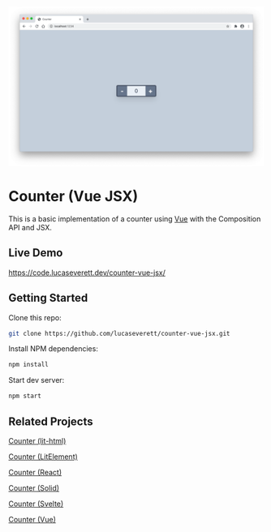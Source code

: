 <div style="text-align:center"><img src ="preview.png" /></div>

# Counter (Vue JSX)

This is a basic implementation of a counter using [Vue](https://vuejs.org/) with the Composition API and JSX.

## Live Demo

https://code.lucaseverett.dev/counter-vue-jsx/

## Getting Started

Clone this repo:

```sh
git clone https://github.com/lucaseverett/counter-vue-jsx.git
```

Install NPM dependencies:

```sh
npm install
```

Start dev server:

```sh
npm start
```

## Related Projects

[Counter (lit-html)](https://github.com/lucaseverett/counter-lit-html)

[Counter (LitElement)](https://github.com/lucaseverett/counter-lit-element)

[Counter (React)](https://github.com/lucaseverett/counter-react)

[Counter (Solid)](https://github.com/lucaseverett/counter-solid)

[Counter (Svelte)](https://github.com/lucaseverett/counter-svelte)

[Counter (Vue)](https://github.com/lucaseverett/counter-vue)

